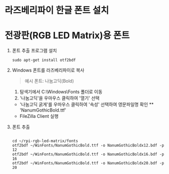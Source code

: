 # 라즈베리파이 한글 폰트 설치


# 전광판(RGB LED Matrix)용 폰트

1. 폰트 추출 프로그램 설치
   <pre><code>sudo apt-get install otf2bdf</code></pre>

2. Windows 폰트를 라즈베리파이로 복사
   > 예시 폰트: 나눔고딕(Bold)
   1. 탐색기에서 C:\Windows\Fonts 폴더로 이동
   2. '나눔고딕'을 우마우스 클릭하여 '열기' 선택
   * '나눔고딕 굵게'를 우마우스 클릭하여 '속성' 선택하여 영문파일명 확인
     ** 'NanumGothicBold.ttf'
   * FileZilla Client 실행
   
3. 폰트 추출
   <pre><code>
   cd ~/rpi-rgb-led-matrix/fonts
   otf2bdf ~/WinFonts/NanumGothicBold.ttf -o NanumGothicBoldx12.bdf -p 12
   otf2bdf ~/WinFonts/NanumGothicBold.ttf -o NanumGothicBoldx16.bdf -p 16
   otf2bdf ~/WinFonts/NanumGothicBold.ttf -o NanumGothicBoldx20.bdf -p 20
   </code></pre>
